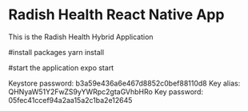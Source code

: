# Radish Health React Native App

This is the Radish Health Hybrid Application 

#install packages
yarn install

#start the application
expo start



Keystore password: b3a59e436a6e467d8852c0bef88110d8
Key alias:         QHNyaW51Y2FwZS9yYWRpc2gtaGVhbHRo
Key password:      05fec41ccef94a2aa15a2c1ba2e12645
